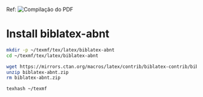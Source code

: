 Ref: ![Compilação do PDF](https://github.com/emersonmello/monografia-latex-ifsc)

# Install biblatex-abnt

```bash
mkdir -p ~/texmf/tex/latex/biblatex-abnt
cd ~/texmf/tex/latex/biblatex-abnt

wget https://mirrors.ctan.org/macros/latex/contrib/biblatex-contrib/biblatex-abnt.zip
unzip biblatex-abnt.zip
rm biblatex-abnt.zip

texhash ~/texmf
```